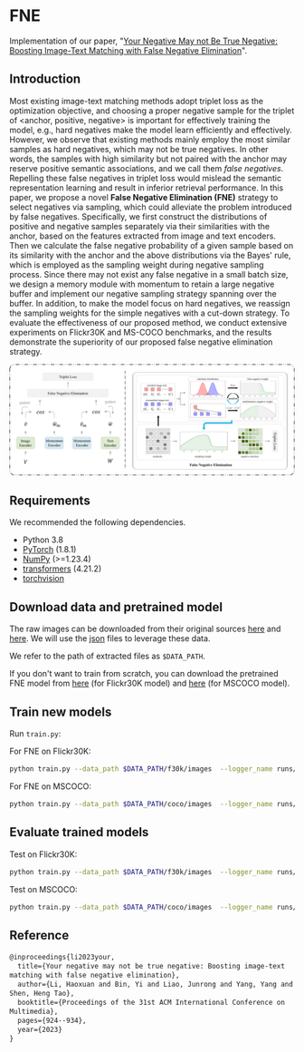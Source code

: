 # FNE
Implementation of our paper, "[Your Negative May not Be True Negative: Boosting Image-Text Matching with False Negative Elimination](https://arxiv.org/abs/2308.04380)".

## Introduction
Most existing image-text matching methods adopt triplet loss as the optimization objective, and choosing a proper negative sample for the triplet of <anchor, positive, negative> is important for effectively training the model, e.g., hard negatives make the model learn efficiently and effectively. However, we observe that existing methods mainly employ the most similar samples as hard negatives, which may not be true negatives. In other words, the samples with high similarity but not paired with the anchor may reserve positive semantic associations, and we call them *false negatives*. Repelling these false negatives in triplet loss would mislead the semantic representation learning and result in inferior retrieval performance. In this paper, we propose a novel **False Negative Elimination (FNE)** strategy to select negatives via sampling, which could alleviate the problem introduced by false negatives. Specifically, we first construct the distributions of positive and negative samples separately via their similarities with the anchor, based on the features extracted from image and text encoders. Then we calculate the false negative probability of a given sample based on its similarity with the anchor and the above distributions via the Bayes' rule, which is employed as the sampling weight during negative sampling process. Since there may not exist any false negative in a small batch size, we design a memory module with momentum to retain a large negative buffer and implement our negative sampling strategy spanning over the buffer. In addition, to make the model focus on hard negatives, we reassign the sampling weights for the simple negatives with a cut-down strategy. To evaluate the effectiveness of our proposed method, we conduct extensive experiments on Flickr30K and MS-COCO benchmarks, and the results demonstrate the superiority of our proposed false negative elimination strategy.

![model](framework.png)

## Requirements 
We recommended the following dependencies.

* Python 3.8 
* [PyTorch](http://pytorch.org/) (1.8.1)
* [NumPy](http://www.numpy.org/) (>=1.23.4)
* [transformers](https://huggingface.co/docs/transformers) (4.21.2)
* [torchvision]()

## Download data and pretrained model

The raw images can be downloaded from their original sources [here](http://shannon.cs.illinois.edu/DenotationGraph/) and [here](http://mscoco.org/). We will use the [json](https://drive.google.com/drive/folders/1mondFS6TCbzvz2ZUk4UDFAxnD8xk25ie?usp=drive_link) files to leverage these data.

We refer to the path of extracted files as `$DATA_PATH`. 

If you don't want to train from scratch, you can download the pretrained FNE model from [here](https://drive.google.com/file/d/1dh1rS3ttv-fGudx9jsLTJQtM3D7WLztz/view?usp=drive_link)  (for Flickr30K model) and [here](https://drive.google.com/file/d/1_m2b4ufECm3vMGu6vI38fJQ1q4aYZYfo/view?usp=drive_link) (for MSCOCO model).

## Train new models
Run `train.py`:

For FNE on Flickr30K:

```bash
python train.py --data_path $DATA_PATH/f30k/images  --logger_name runs/flickr_FNE --dataset flickr --max_violation
```

For FNE on MSCOCO:

```bash
python train.py --data_path $DATA_PATH/coco/images  --logger_name runs/mscoco_FNE --dataset mscoco --max_violation
```


## Evaluate trained models

Test on Flickr30K:

```bash
python train.py --data_path $DATA_PATH/f30k/images  --logger_name runs/flickr_FNE --dataset flickr --max_violation --test
```

Test on MSCOCO:

```bash
python train.py --data_path $DATA_PATH/coco/images  --logger_name runs/mscoco_FNE --dataset mscoco --max_violation --test
```


## Reference

```
@inproceedings{li2023your,
  title={Your negative may not be true negative: Boosting image-text matching with false negative elimination},
  author={Li, Haoxuan and Bin, Yi and Liao, Junrong and Yang, Yang and Shen, Heng Tao},
  booktitle={Proceedings of the 31st ACM International Conference on Multimedia},
  pages={924--934},
  year={2023}
}
```
